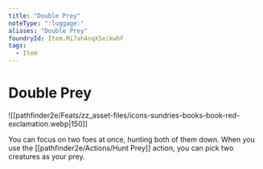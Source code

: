 ```yaml
---
title: "Double Prey"
noteType: ":luggage:"
aliases: "Double Prey"
foundryId: Item.Mi7ah4nqX5eikwhF
tags:
  - Item
---
```


# Double Prey
![[pathfinder2e/Feats/zz_asset-files/icons-sundries-books-book-red-exclamation.webp|150]]

You can focus on two foes at once, hunting both of them down. When you use the [[pathfinder2e/Actions/Hunt Prey]] action, you can pick two creatures as your prey.
